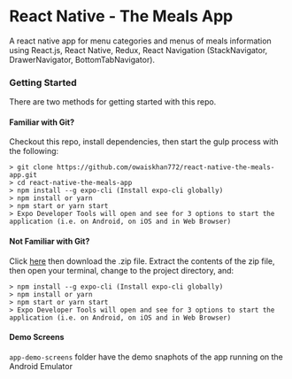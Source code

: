 # React Native - The Meals App

A react native app for menu categories and menus of meals information using React.js, React Native, Redux, React Navigation (StackNavigator, DrawerNavigator, BottomTabNavigator).

### Getting Started

There are two methods for getting started with this repo.

#### Familiar with Git?

Checkout this repo, install dependencies, then start the gulp process with the following:

```
> git clone https://github.com/owaiskhan772/react-native-the-meals-app.git
> cd react-native-the-meals-app
> npm install --g expo-cli (Install expo-cli globally)
> npm install or yarn
> npm start or yarn start
> Expo Developer Tools will open and see for 3 options to start the application (i.e. on Android, on iOS and in Web Browser)
```

#### Not Familiar with Git?

Click [here](https://github.com/owaiskhan772/react-native-the-meals-app) then download the .zip file. Extract the contents of the zip file, then open your terminal, change to the project directory, and:

```
> npm install --g expo-cli (Install expo-cli globally)
> npm install or yarn
> npm start or yarn start
> Expo Developer Tools will open and see for 3 options to start the application (i.e. on Android, on iOS and in Web Browser)
```

#### Demo Screens

`app-demo-screens` folder have the demo snaphots of the app running on the Android Emulator
